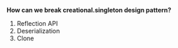 **How can we break creational.singleton design pattern?**

1. Reflection API 
2. Deserialization
3. Clone
